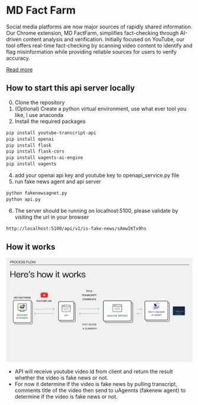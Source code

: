 # MD Fact Farm
Social media platforms are now major sources of rapidly shared information. Our Chrome extension, MD FactFarm, simplifies fact-checking through AI-driven content analysis and verification. Initially focused on YouTube, our tool offers real-time fact-checking by scanning video content to identify and flag misinformation while providing reliable sources for users to verify accuracy.

[Read more](https://devpost.com/software/md-factfarm?ref_content=user-portfolio&ref_feature=in_progress)
## How to start this api server locally
0. Clone the repository
1. (Optional) Create a  python virtual environment, use what ever tool you like, I use anaconda
2. Install the required packages
```bash
pip install youtube-transcript-api
pip install openai
pip install flask
pip install flask-cors
pip install uagents-ai-engine
pip install uagents
```
4. add your openai api key and youtube key to openapi_service.py file
5. run fake news agent and api server
```bash
python fakenewsagnet.py
python api.py
```
6. The server should be running on localhost:5100, please validate by visiting the url in your browser
```bash
http://localhost:5100/api/v1/is-fake-news/sAmwIKTx9hs
```

## How it works
![Image](./image.png)
- API will receive youtube video id from client and return the result whether the video is fake news or not. 
- For now it determine if the video is fake news by pulling transcript, comments title of the video then send to uAgennts (fakenew agent) to determine if the video is fake news or not.